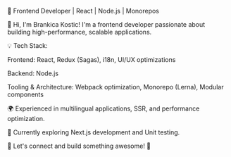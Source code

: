 🚀 Frontend Developer | React | Node.js | Monorepos

👋 Hi, I'm Brankica Kostic! I'm a frontend developer passionate about building high-performance, scalable applications.

💡 Tech Stack:

Frontend: React, Redux (Sagas), i18n, UI/UX optimizations

Backend: Node.js

Tooling & Architecture: Webpack optimization, Monorepo (Lerna), Modular components

🌍 Experienced in multilingual applications, SSR, and performance optimization.

📌 Currently exploring Next.js development and Unit testing.

🔗 Let's connect and build something awesome! 🚀
